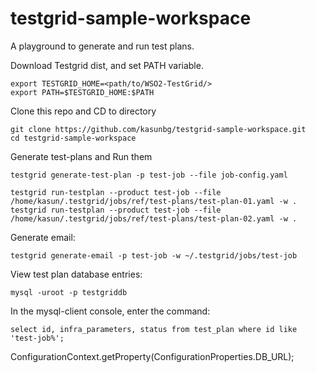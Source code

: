 # testgrid-sample-workspace
A playground to generate and run test plans.


Download Testgrid dist, and set PATH variable.

```
export TESTGRID_HOME=<path/to/WSO2-TestGrid/>
export PATH=$TESTGRID_HOME:$PATH
```

Clone this repo and CD to directory

```
git clone https://github.com/kasunbg/testgrid-sample-workspace.git
cd testgrid-sample-workspace
```

Generate test-plans and Run them

```
testgrid generate-test-plan -p test-job --file job-config.yaml

testgrid run-testplan --product test-job --file /home/kasun/.testgrid/jobs/ref/test-plans/test-plan-01.yaml -w .
testgrid run-testplan --product test-job --file /home/kasun/.testgrid/jobs/ref/test-plans/test-plan-02.yaml -w .
```

Generate email:

```
testgrid generate-email -p test-job -w ~/.testgrid/jobs/test-job
```

View test plan database entries:

```
mysql -uroot -p testgriddb
```

In the mysql-client console, enter the command:

`select id, infra_parameters, status from test_plan where id like 'test-job%';`

ConfigurationContext.getProperty(ConfigurationProperties.DB_URL);

